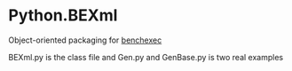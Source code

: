 # Python.BEXml
Object-oriented packaging for [benchexec](https://github.com/sosy-lab/benchexec)

BEXml.py is the class file and Gen.py and GenBase.py is two real examples
